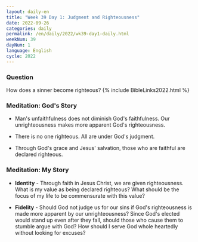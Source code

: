 ```yaml
---
layout: daily-en
title: "Week 39 Day 1: Judgment and Righteousness"
date: 2022-09-26
categories: daily
permalink: /en/daily/2022/wk39-day1-daily.html
weekNum: 39
dayNum: 1
language: English
cycle: 2022
---
```


### Question     
How does a sinner become righteous?
{% include BibleLinks2022.html %} 

### Meditation: God's Story   
+ Man's unfaithfulness does not diminish God's faithfulness. Our unrighteousness makes more apparent God's righteousness. 

+ There is no one righteous. All are under God's judgment. 

+ Through God's grace and Jesus' salvation, those who are faithful are declared righteous. 

### Meditation: My Story   
+ **Identity** - Through faith in Jesus Christ, we are given righteousness. What is my value as being declared righteous? What should be the focus of my life to be commensurate with this value? 

+ **Fidelity** - Should God not judge us for our sins if God's righteousness is made more apparent by our unrighteousness? Since God's elected would stand up even after they fall, should those who cause them to stumble argue with God? How should I serve God whole heartedly without looking for excuses? 
